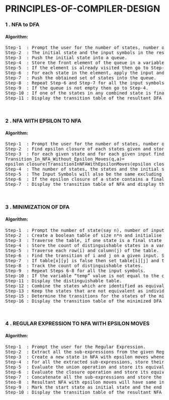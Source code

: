# PRINCIPLES-OF-COMPILER-DESIGN
<h3>1 . NFA to DFA</h3>
<h4>Algorithm:</h4>
<pre>
Step-1	: Prompt the user for the number of states, number of input symbols, initial and final states and the transition table of NFA.
Step-2	: The initial state and the input symbols in the resultant DFA will be the same as it is in the given NFA.
Step-3	: Push the initial state into a queue.
Step-4	: Store the front element of the queue in a variable and pop that element from the queue.
Step-5	: If the element is already visited then go to Step-9. 
Step-6	: For each state in the element, apply the input and find out the resultant transition states. Combine the obtained set of states and take it as a new state in DFA. Store this transition in the transition table of DFA.
Step-7	: Push the obtained set of states into the queue.
Step-8	: Repeat Step-6 and Step-7 for all the input symbols.
Step-9	: If the queue is not empty then go to Step-4.
Step-10	: If one of the states in any combined state is final state then mark that combined state as a final state.
Step-11	: Display the transition table of the resultant DFA along with its initial and final states.
</pre>
<br>
<h3>2 . NFA WITH EPSILON TO NFA</h3>
<h4>Algorithm:</h4>
<pre>
Step-1	: Prompt the user for the number of states, number of input symbols, initial and final states and the transition table of the NFA with epsilon moves.
Step-2	: Find epsilon closure of each states given and store it in a variable.
Step-3	: For each given state and for each given input find its transition in NFA without epsilon moves using the below formula.
Transition_In_NFA_Without_Epsilon_Moves(q,a)=
epsilon closure(TransitionInNFAWithEpsilonMoves(epsilon closure(q), a))
Step-4	: The number of states, the states and the initial state will be the same.
Step-5	: The Input Symbols will also be the same excluding the epsilon.
Step-6	: If the epsilon closure of a state contains a final state then mark that state as a final state.
Step-7	: Display the transition table of NFA and display the initial and final states of it.
</pre>
<br>
<h3>3 . MINIMIZATION OF DFA</h3>
<h4>Algorithm:</h4>
<pre>
Step-1	: Prompt the number of state(say n), number of input symbols, the initial and the final states and the transition table of the DFA.
Step-2	: Create a boolean table of size n*n and initialise all the values as true. This table is used to identify whether two states are equivalent or not.
Step-3	: Traverse the table, if one state is a final state and other state is a non final state then mark their combination as distinguishable by storing false in the boolean table.
Step-4	: Store the count of distinguishable states in a variable(say temp).
Step-5	: Traverse each row(i) and column(j) of the table.
Step-6	: Find the transition of i and j on a given input. Say the transition states are x and y respectively.
Step-7	: If table[x][y] is false then set table[i][j] and table[j][i] as false as well.
Step-8	: Track the count of distinguishable states.
Step-9	: Repeat Steps 6-8 for all the input symbols.
Step-10	: If the variable “temp” value is not equal to the count of distinguishable states, then go to Step-4.
Step-11	: Display the distinguishable table.
Step-12	: Combine the states which are identified as equivalent by the distinguishable table and make them as a single state in minimized DFA.
Step-13	: Keep the states that are not equivalent as individual states in the minimized DFA.
Step-15	: Determine the transitions for the states of the minimized DFA.
Step-16	: Display the transition table of the minimized DFA along with its initial and final states. 
</pre>
<br>
<h3>4 . REGULAR EXPRESSION TO NFA WITH EPSILON MOVES</h3>
<h4>Algorithm:</h4>
<pre>
Step-1	: Prompt the user for the Regular Expression.
Step-2	: Extract all the sub-expressions from the given Regular Expression.
Step-3	: Create a new state in NFA with epsilon moves whenever it is required.
Step-4	: For all the extracted sub-expressions, store their equivalent transitions in the NFA with epsilon moves.
Step-5	: Evaluate the union operation and store its equivalent transition in the NFA with epsilon moves.
Step-6	: Evaluate the closure operation and store its equivalent transition in the NFA with epsilon moves.
Step-7	: Concatenate all the sub-expressions and store the transitions for the concatenation operation.
Steo-8	: Resultant NFA with epsilon moves will have same input symbols as in the given Regular Expression along with epsilon.
Step-9	: Mark the start state as initial state and the end state as final state.
Step-10	: Display the transition table of the resultant NFA with epsilon moves along with it’s initial and final state.
</pre>
<br>

